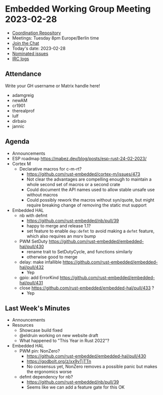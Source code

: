 # Embedded Working Group Meeting 2023-02-28

* [Coordination Repository]
* Meetings: Tuesday 8pm Europe/Berlin time
* [Join the Chat]
* Today's date: 2023-02-28
* [Nominated issues](https://github.com/search?q=org%3Arust-embedded+label%3Anominated+is%3Aopen&type=Issues)
* [IRC logs]

[Coordination Repository]: https://github.com/rust-embedded/wg
[Join the Chat]: https://matrix.to/#/#rust-embedded:matrix.org
[IRC logs]: https://libera.irclog.whitequark.org/rust-embedded/2023-02-28

## Attendance

Write your GH username or Matrix handle here!

* adamgreig
* newAM
* cr1901
* therealprof
* lulf
* dirbaio
* jannic

## Agenda

* Announcements
* ESP roadmap https://mabez.dev/blog/posts/esp-rust-24-02-2023/
* Cortex M
    * Declarative macros for c-m-rt?
        * https://github.com/rust-embedded/cortex-m/issues/473
        * Not clear the advantages are compelling enough to maintain a whole second set of macros or a second crate
        * Could document the API names used to allow stable unsafe use without macros
        * Could possibly rework the macros without syn/quote, but might require breaking change of removing the static mut support
* Embedded HAL
    * nb with defmt
        * https://github.com/rust-embedded/nb/pull/39
        * happy to merge and release 1.1?
        * set feature to enable `dep:defmt` to avoid making a `defmt` feature, which also requires an msrv bump
    * PWM SetDuty https://github.com/rust-embedded/embedded-hal/pull/430
        * rename trait to SetDutyCycle, and functions similarly
        * otherwise good to merge
    * delay: make infallible https://github.com/rust-embedded/embedded-hal/pull/432
        * Yep
    * gpio: add ErrorKind https://github.com/rust-embedded/embedded-hal/pull/431
    * close https://github.com/rust-embedded/embedded-hal/pull/433 ?
        * Yep

## Last Week's Minutes

* Announcements
* Resources
    * Showcase build fixed
    * @eldruin working on new website draft
    * What happened to "This Year in Rust 2022"?
* Embedded HAL
    * PWM pin: NonZero?
        * https://github.com/rust-embedded/embedded-hal/pull/430
        * https://godbolt.org/z/xx9vTjTTn
        * No consensus yet, NonZero removes a possible panic but makes the ergonomics worse
    * defmt dependency for nb?
        *  https://github.com/rust-embedded/nb/pull/39
        *  Seems like we can add a feature gate for this OK

